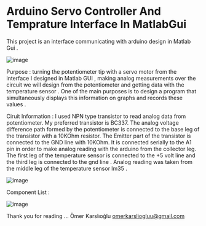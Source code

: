 # Arduino Servo Controller And Temprature Interface In MatlabGui
This project is an interface communicating with arduino design in Matlab Gui .

![image](https://user-images.githubusercontent.com/67158049/123934325-d9abb800-d99b-11eb-91c7-fe60f2e652a6.png)

Purpose : turning the potentiometer tip with a servo motor from the interface I designed in Matlab GUI , making analog measurements over the circuit we will design from the potentiometer and getting data with the temperature sensor .
One of the main purposes is to design a program that simultaneously displays this information on graphs and records these values .

Ciruit Information : I used NPN type transistor to read analog data from potentiometer. My preferred transistor is BC337. The analog voltage difference path formed by the potentiometer is connected to the base leg of the transistor with a 10KOhm resistor. The Emitter part of the transistor is connected to
the GND line with 10KOhm. It is connected serially to the A1 pin in order to
make analog reading with the arduino from the collector leg. The first leg of the temperature sensor is connected to the +5 volt line and the third leg
is connected to the gnd line . Analog reading was taken from the middle leg
of the temperature sensor lm35 .

![image](https://user-images.githubusercontent.com/67158049/123934429-f1833c00-d99b-11eb-9729-4e6c39213436.png)

Component List :

![image](https://user-images.githubusercontent.com/67158049/123934507-05c73900-d99c-11eb-86da-cab1c0b9d651.png)

Thank you for reading ...
Ömer Karslıoğlu
omerkarsliogluu@gmail.com
